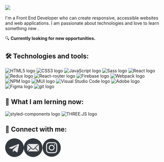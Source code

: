 
<img src="https://raw.githubusercontent.com/aleshlch/aleshlch/main/icons/animated-blue.gif" />


I'm a Front End Developer who can create responsive, accessible websites and web applications. I am passionate about technologies and love to learn something new .

🔍 **Currently looking for new opportunities.**


## 🛠 Technologies and tools:

<p>
  <img src="https://img.shields.io/badge/HTML5-282C34?logo=html5&logoColor=E34F26" alt="HTML5 logo" title="HTML5" height="25" />
  <img src="https://img.shields.io/badge/CSS3-282C34?logo=css3&logoColor=1572B6" alt="CSS3 logo" title="CSS3" height="25" />
  <img src="https://img.shields.io/badge/JavaScript-282C34?logo=javascript&logoColor=F7DF1E" alt="JavaScript logo" title="JavaScript" height="25" />
  <img src="https://img.shields.io/badge/Sass-282C34?logo=sass&logoColor=CC6699" alt="Sass logo" title="Sass" height="25" />
  <img src="https://img.shields.io/badge/React-282C34?logo=react&logoColor=61DAFB" alt="React logo" title="React" height="25" />
  <img src="https://img.shields.io/badge/Redux-282C34?logo=redux&logoColor=764ABC" alt="Redux logo" title="Redux" height="25" />
  <img src="https://img.shields.io/badge/React_Router-282C34?logo=react-router&logoColor=white" alt="React-router logo" title="React Router" height="25" />
  <img src="https://img.shields.io/badge/Firebase-282C34?logo=firebase&logoColor=FFCA28" alt="Firebase logo" title="Firebase" height="25" />
  <img src="https://img.shields.io/badge/-Webpack-282C34?logo=webpack&logoColor=1C78C0" alt="Webpack logo" title="Webpack" height="25" />
  <img src="https://img.shields.io/badge/-NPM-282C34?logo=npm&logoColor=E34F26" alt="NPM logo" title="NPM" height="25" />
  <img src="https://img.shields.io/badge/MUI-282C34?logo=mui&logoColor=007FFF" alt="MUI logo" title="MUI" height="25" />
  <img src="https://img.shields.io/badge/VS%20Code-282C34?logo=visual-studio-code&logoColor=007ACC" alt="Visual Studio Code logo" title="VS Code"           height="25" />
  <img src="https://img.shields.io/badge/Adobe-282C34?logo=adobe&logoColor=FA0400" alt="Adobe logo" title="Adobe" height="25" />
  <img src="https://img.shields.io/badge/Figma-282C34?logo=figma&logoColor=white" alt="Figma logo" title="Figma" height="25" />
  <img src="https://img.shields.io/badge/git-282C34?logo=git&logoColor=F05032" alt="git logo" title="git" height="25" />
</p>

## 📖 What I am lerning now:
<p>
  <img src="https://img.shields.io/static/v1?label=&message=styled-components&color=282C34&logo=styled-components&logoColor=DB7093" alt="styled-components logo"       title="styled-components" height="25" />
  <img src="https://img.shields.io/badge/threejs-282C34?logo=three.js&logoColor=white" alt="THREE.JS logo" title="THREE.JS" height="25" />
</p>

## 👥 Connect with me:

<a href="https://t.me/alesyahlch" target="blank"><img align="left" src="https://raw.githubusercontent.com/aleshlch/aleshlch/main/icons/telegram.png" alt="Telegram" height="60"/></a>
<a href="mailto:alllesya.g@gmail.com" target="blank"><img align="left" src="https://raw.githubusercontent.com/aleshlch/aleshlch/main/icons/email.png" alt="Email" height="60"/></a>
<a href="https://instagram.com/lip_nip?igshid=OGQ5ZDc2ODk2ZA==" target="blank"><img align="left" src="https://raw.githubusercontent.com/aleshlch/aleshlch/main/icons/instagram.png" alt="Instagram" height="60"/></a>
